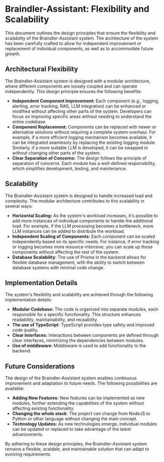 # Braindler-Assistant: Flexibility and Scalability

This document outlines the design principles that ensure the flexibility and scalability of the Braindler-Assistant system. The architecture of the system has been carefully crafted to allow for independent improvement or replacement of individual components, as well as to accommodate future growth.

## Architectural Flexibility

The Braindler-Assistant system is designed with a modular architecture, where different components are loosely coupled and can operate independently. This design principle ensures the following benefits:

*   **Independent Component Improvement:** Each component (e.g., logging, alerting, error tracking, RAG, LLM integration) can be enhanced or modified without affecting other parts of the system. Developers can focus on improving specific areas without needing to understand the entire codebase.
*   **Component Replacement:** Components can be replaced with newer or alternative solutions without requiring a complete system overhaul. For example, if a more efficient logging mechanism becomes available, it can be integrated seamlessly by replacing the existing logging module. Similarly, if a more suitable LLM is developed, it can be swapped in without changing other parts of the system.
* **Clear Separation of Concerns:** The design follows the principle of separation of concerns. Each module has a well-defined responsibility, which simplifies development, testing, and maintenance.

## Scalability

The Braindler-Assistant system is designed to handle increased load and complexity. The modular architecture contributes to this scalability in several ways:

*   **Horizontal Scaling:** As the system's workload increases, it's possible to add more instances of individual components to handle the additional load. For example, if the LLM processing becomes a bottleneck, more LLM instances can be added to distribute the workload.
*   **Independent Scaling of Components:** Each component can be scaled independently based on its specific needs. For instance, if error tracking or logging becomes more resource-intensive, you can scale up those components without affecting the rest of the system.
*   **Database Scalability**: The use of Prisma in the backend allows for flexible database management, with the ability to switch between database systems with minimal code change.

## Implementation Details

The system's flexibility and scalability are achieved through the following implementation details:

*   **Modular Codebase:** The code is organized into separate modules, each responsible for a specific functionality. This structure enhances readability, maintainability, and reusability.
* **The use of TypeScript**: TypeScript provides type safety and improved code quality.
*   **Clear Interfaces:** Interactions between components are defined through clear interfaces, minimizing the dependencies between modules.
* **Use of middleware**:  Middleware is used to add functionality to the backend.

## Future Considerations

The design of the Braindler-Assistant system enables continuous improvement and adaptation to future needs. The following possibilities are available:

*   **Adding New Features:** New features can be implemented as new modules, further extending the capabilities of the system without affecting existing functionality.
* **Changing the whole stack**: The project can change from NodeJS to Python or other language without changing the main concept.
*   **Technology Updates:** As new technologies emerge, individual modules can be updated or replaced to take advantage of the latest advancements.

By adhering to these design principles, the Braindler-Assistant system remains a flexible, scalable, and maintainable solution that can adapt to evolving requirements.
